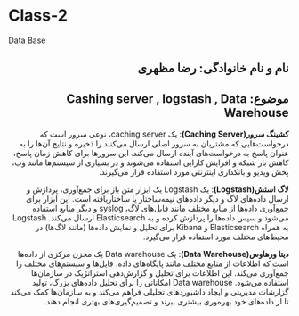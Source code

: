 # Class-2
Data Base
<h2 dir="rtl"> نام و نام خانوادگی: رضا مظهری</h2>
<h2 dir="rtl">موضوع: Cashing server , logstash , Data Warehouse </h2>

<div dir = "rtl">

**کشینگ سرور(Caching Server)**:
یک caching server، نوعی سرور است که درخواست‌هایی که مشتریان به سرور اصلی ارسال می‌کنند را ذخیره و نتایج آن‌ها را به عنوان پاسخ به درخواست‌های آینده ارسال می‌کند. این سرورها برای کاهش زمان پاسخ، کاهش بار شبکه و افزایش کارایی استفاده می‌شوند و در بسیاری از سیستم‌ها مانند وب، پخش ویدیو و بانکداری اینترنتی مورد استفاده قرار می‌گیرند.

**لاگ استش(Logstash)**:
یک Logstash یک ابزار متن باز برای جمع‌آوری، پردازش و ارسال داده‌های لاگ و دیگر داده‌های نیمه‌ساختار یا ساختار‌یافته است. این ابزار برای جمع‌آوری داده‌ها از منابع مختلف مانند فایل‌های لاگ، syslog و دیگر منابع استفاده می‌شود و سپس داده‌ها را پردازش کرده و به Elasticsearch ارسال می‌کند. Logstash به همراه Elasticsearch و Kibana برای تحلیل و نمایش داده‌ها (مانند لاگ‌ها) در محیط‌های مختلف مورد استفاده قرار می‌گیرد.

**دیتا ورهاوس(Data Warehouse)**:
یک Data warehouse یک مخزن مرکزی از داده‌ها است که اطلاعات از منابع مختلف مانند پایگاه‌های داده، فایل‌ها و سیستم‌های مختلف را جمع‌آوری می‌کند. این اطلاعات برای تحلیل و گزارش‌دهی استراتژیک در سازمان‌ها استفاده می‌شود. Data warehouse امکاناتی را برای تحلیل داده‌های بزرگ، تولید گزارشات مدیریتی و ایجاد داشبوردهای تحلیلی فراهم می‌کند و به سازمان‌ها کمک می‌کند تا از داده‌های خود بهره‌وری بیشتری ببرند و تصمیم‌گیری‌های بهتری انجام دهند.
</div>
